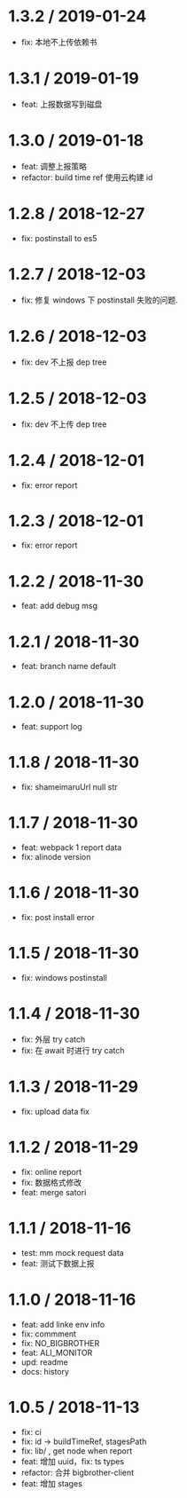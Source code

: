 
1.3.2 / 2019-01-24
==================

  * fix: 本地不上传依赖书

1.3.1 / 2019-01-19
==================

  * feat: 上报数据写到磁盘

1.3.0 / 2019-01-18
==================

  * feat: 调整上报策略
  * refactor: build time ref 使用云构建 id

1.2.8 / 2018-12-27
==================

  * fix: postinstall to es5

1.2.7 / 2018-12-03
==================

  * fix: 修复 windows 下 postinstall 失败的问题.

1.2.6 / 2018-12-03
==================

  * fix: dev 不上报 dep tree

1.2.5 / 2018-12-03
==================

  * fix: dev 不上传 dep tree

1.2.4 / 2018-12-01
==================

  * fix: error report

1.2.3 / 2018-12-01
==================

  * fix: error report

1.2.2 / 2018-11-30
==================

  * feat: add debug msg

1.2.1 / 2018-11-30
==================

  * feat: branch name default

1.2.0 / 2018-11-30
==================

  * feat: support log

1.1.8 / 2018-11-30
==================

  * fix: shameimaruUrl null str

1.1.7 / 2018-11-30
==================

  * feat: webpack 1 report data
  * fix: alinode version

1.1.6 / 2018-11-30
==================

  * fix: post install error

1.1.5 / 2018-11-30
==================

  * fix: windows postinstall

1.1.4 / 2018-11-30
==================

  * fix: 外层 try catch
  * fix: 在 await 时进行 try catch

1.1.3 / 2018-11-29
==================

  * fix: upload data fix

1.1.2 / 2018-11-29
==================

  * fix: online report
  * fix: 数据格式修改
  * feat: merge satori

1.1.1 / 2018-11-16
==================

  * test: mm mock request data
  * feat: 测试下数据上报

1.1.0 / 2018-11-16
==================

  * feat: add linke env info
  * fix: commment
  * fix: NO_BIGBROTHER
  * feat: ALI_MONITOR
  * upd: readme
  * docs: history

1.0.5 / 2018-11-13
==================

  * fix: ci
  * fix: id -> buildTimeRef, stagesPath
  * fix: lib/ , get node when report
  * feat: 增加 uuid，fix: ts types
  * refactor: 合并 bigbrother-client
  * feat: 增加 stages
